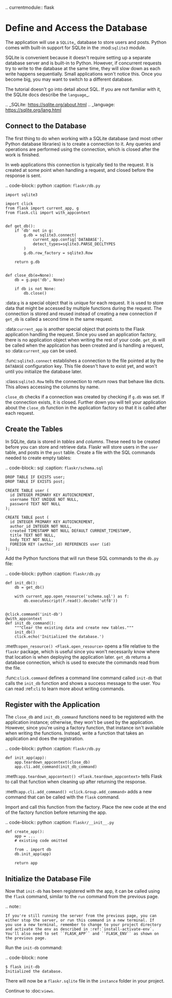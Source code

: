 .. currentmodule:: flask

# Define and Access the Database

The application will use a `SQLite`\_ database to store users and posts.
Python comes with built-in support for SQLite in the :mod:`sqlite3`
module.

SQLite is convenient because it doesn't require setting up a separate
database server and is built-in to Python. However, if concurrent
requests try to write to the database at the same time, they will slow
down as each write happens sequentially. Small applications won't notice
this. Once you become big, you may want to switch to a different
database.

The tutorial doesn't go into detail about SQL. If you are not familiar
with it, the SQLite docs describe the `language`\_.

.. \_SQLite: https://sqlite.org/about.html
.. \_language: https://sqlite.org/lang.html

## Connect to the Database

The first thing to do when working with a SQLite database (and most
other Python database libraries) is to create a connection to it. Any
queries and operations are performed using the connection, which is
closed after the work is finished.

In web applications this connection is typically tied to the request. It
is created at some point when handling a request, and closed before the
response is sent.

.. code-block:: python
:caption: `flaskr/db.py`

    import sqlite3

    import click
    from flask import current_app, g
    from flask.cli import with_appcontext


    def get_db():
        if 'db' not in g:
            g.db = sqlite3.connect(
                current_app.config['DATABASE'],
                detect_types=sqlite3.PARSE_DECLTYPES
            )
            g.db.row_factory = sqlite3.Row

        return g.db


    def close_db(e=None):
        db = g.pop('db', None)

        if db is not None:
            db.close()

:data:`g` is a special object that is unique for each request. It is
used to store data that might be accessed by multiple functions during
the request. The connection is stored and reused instead of creating a
new connection if `get_db` is called a second time in the same
request.

:data:`current_app` is another special object that points to the Flask
application handling the request. Since you used an application factory,
there is no application object when writing the rest of your code.
`get_db` will be called when the application has been created and is
handling a request, so :data:`current_app` can be used.

:func:`sqlite3.connect` establishes a connection to the file pointed at
by the `DATABASE` configuration key. This file doesn't have to exist
yet, and won't until you initialize the database later.

:class:`sqlite3.Row` tells the connection to return rows that behave
like dicts. This allows accessing the columns by name.

`close_db` checks if a connection was created by checking if `g.db`
was set. If the connection exists, it is closed. Further down you will
tell your application about the `close_db` function in the application
factory so that it is called after each request.

## Create the Tables

In SQLite, data is stored in _tables_ and _columns_. These need to be
created before you can store and retrieve data. Flaskr will store users
in the `user` table, and posts in the `post` table. Create a file
with the SQL commands needed to create empty tables:

.. code-block:: sql
:caption: `flaskr/schema.sql`

    DROP TABLE IF EXISTS user;
    DROP TABLE IF EXISTS post;

    CREATE TABLE user (
      id INTEGER PRIMARY KEY AUTOINCREMENT,
      username TEXT UNIQUE NOT NULL,
      password TEXT NOT NULL
    );

    CREATE TABLE post (
      id INTEGER PRIMARY KEY AUTOINCREMENT,
      author_id INTEGER NOT NULL,
      created TIMESTAMP NOT NULL DEFAULT CURRENT_TIMESTAMP,
      title TEXT NOT NULL,
      body TEXT NOT NULL,
      FOREIGN KEY (author_id) REFERENCES user (id)
    );

Add the Python functions that will run these SQL commands to the
`db.py` file:

.. code-block:: python
:caption: `flaskr/db.py`

    def init_db():
        db = get_db()

        with current_app.open_resource('schema.sql') as f:
            db.executescript(f.read().decode('utf8'))


    @click.command('init-db')
    @with_appcontext
    def init_db_command():
        """Clear the existing data and create new tables."""
        init_db()
        click.echo('Initialized the database.')

:meth:`open_resource() <Flask.open_resource>` opens a file relative to
the `flaskr` package, which is useful since you won't necessarily know
where that location is when deploying the application later. `get_db`
returns a database connection, which is used to execute the commands
read from the file.

:func:`click.command` defines a command line command called `init-db`
that calls the `init_db` function and shows a success message to the
user. You can read :ref:`cli` to learn more about writing commands.

## Register with the Application

The `close_db` and `init_db_command` functions need to be registered
with the application instance; otherwise, they won't be used by the
application. However, since you're using a factory function, that
instance isn't available when writing the functions. Instead, write a
function that takes an application and does the registration.

.. code-block:: python
:caption: `flaskr/db.py`

    def init_app(app):
        app.teardown_appcontext(close_db)
        app.cli.add_command(init_db_command)

:meth:`app.teardown_appcontext() <Flask.teardown_appcontext>` tells
Flask to call that function when cleaning up after returning the
response.

:meth:`app.cli.add_command() <click.Group.add_command>` adds a new
command that can be called with the `flask` command.

Import and call this function from the factory. Place the new code at
the end of the factory function before returning the app.

.. code-block:: python
:caption: `flaskr/__init__.py`

    def create_app():
        app = ...
        # existing code omitted

        from . import db
        db.init_app(app)

        return app

## Initialize the Database File

Now that `init-db` has been registered with the app, it can be called
using the `flask` command, similar to the `run` command from the
previous page.

.. note::

    If you're still running the server from the previous page, you can
    either stop the server, or run this command in a new terminal. If
    you use a new terminal, remember to change to your project directory
    and activate the env as described in :ref:`install-activate-env`.
    You'll also need to set ``FLASK_APP`` and ``FLASK_ENV`` as shown on
    the previous page.

Run the `init-db` command:

.. code-block:: none

    $ flask init-db
    Initialized the database.

There will now be a `flaskr.sqlite` file in the `instance` folder in
your project.

Continue to :doc:`views`.
